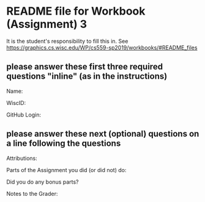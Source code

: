 # README file for Workbook (Assignment) 3

It is the student's responsibility to fill this in.
See <https://graphics.cs.wisc.edu/WP/cs559-sp2019/workbooks/#README_files>

## please answer these first three required questions "inline" (as in the instructions)

Name:

WiscID:

GitHub Login:

## please answer these next (optional) questions on a line following the questions 

Attributions:

Parts of the Assignment you did (or did not) do:

Did you do any bonus parts?

Notes to the Grader:
